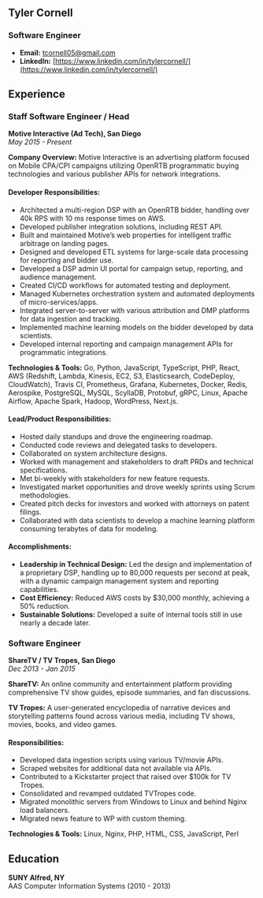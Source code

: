 ## Tyler Cornell
### Software Engineer
- **Email:** [tcornell05@gmail.com](mailto:tcornell05@gmail.com)
- **LinkedIn:** [https://www.linkedin.com/in/tylercornell/](https://www.linkedin.com/in/tylercornell/)

## Experience

### Staff Software Engineer / Head
**Motive Interactive (Ad Tech), San Diego**  
*May 2015 - Present*

**Company Overview:** Motive Interactive is an advertising platform focused on Mobile CPA/CPI campaigns utilizing OpenRTB programmatic buying technologies and various publisher APIs for network integrations.

#### Developer Responsibilities:
- Architected a multi-region DSP with an OpenRTB bidder, handling over 40k RPS with 10 ms response times on AWS.
- Developed publisher integration solutions, including REST API.
- Built and maintained Motive’s web properties for intelligent traffic arbitrage on landing pages.
- Designed and developed ETL systems for large-scale data processing for reporting and bidder use.
- Developed a DSP admin UI portal for campaign setup, reporting, and audience management.
- Created CI/CD workflows for automated testing and deployment.
- Managed Kubernetes orchestration system and automated deployments of micro-services/apps.
- Integrated server-to-server with various attribution and DMP platforms for data ingestion and tracking.
- Implemented machine learning models on the bidder developed by data scientists.
- Developed internal reporting and campaign management APIs for programmatic integrations.

**Technologies & Tools:** Go, Python, JavaScript, TypeScript, PHP, React, AWS (Redshift, Lambda, Kinesis, EC2, S3, Elasticsearch, CodeDeploy, CloudWatch), Travis CI, Prometheus, Grafana, Kubernetes, Docker, Redis, Aerospike, PostgreSQL, MySQL, ScyllaDB, Protobuf, gRPC, Linux, Apache Airflow, Apache Spark, Hadoop, WordPress, Next.js.

#### Lead/Product Responsibilities:
- Hosted daily standups and drove the engineering roadmap.
- Conducted code reviews and delegated tasks to developers.
- Collaborated on system architecture designs.
- Worked with management and stakeholders to draft PRDs and technical specifications.
- Met bi-weekly with stakeholders for new feature requests.
- Investigated market opportunities and drove weekly sprints using Scrum methodologies.
- Created pitch decks for investors and worked with attorneys on patent filings.
- Collaborated with data scientists to develop a machine learning platform consuming terabytes of data for modeling.

#### Accomplishments:
- **Leadership in Technical Design:** Led the design and implementation of a proprietary DSP, handling up to 80,000 requests per second at peak, with a dynamic campaign management system and reporting capabilities.
- **Cost Efficiency:** Reduced AWS costs by $30,000 monthly, achieving a 50% reduction.
- **Sustainable Solutions:** Developed a suite of internal tools still in use nearly a decade later.

### Software Engineer
**ShareTV / TV Tropes, San Diego**  
*Dec 2013 - Jan 2015*

**ShareTV:** An online community and entertainment platform providing comprehensive TV show guides, episode summaries, and fan discussions.

**TV Tropes:** A user-generated encyclopedia of narrative devices and storytelling patterns found across various media, including TV shows, movies, books, and video games.

#### Responsibilities:
- Developed data ingestion scripts using various TV/movie APIs.
- Scraped websites for additional data not available via APIs.
- Contributed to a Kickstarter project that raised over $100k for TV Tropes.
- Consolidated and revamped outdated TVTropes code.
- Migrated monolithic servers from Windows to Linux and behind Nginx load balancers.
- Migrated news feature to WP with custom theming.

**Technologies & Tools:** Linux, Nginx, PHP, HTML, CSS, JavaScript, Perl

## Education

**SUNY Alfred, NY**  
AAS Computer Information Systems (2010 - 2013)
